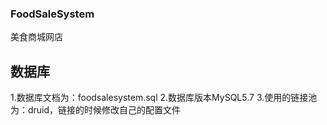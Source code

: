 ### FoodSaleSystem
美食商城网店
## 数据库
1.数据库文档为：foodsalesystem.sql
2.数据库版本MySQL5.7
3.使用的链接池为：druid，链接的时候修改自己的配置文件
